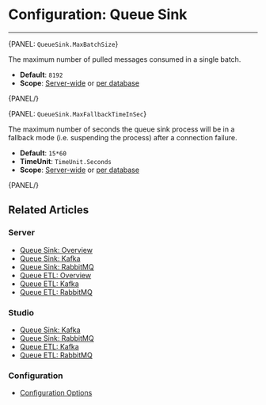 # Configuration: Queue Sink
---

{PANEL: `QueueSink.MaxBatchSize`}

The maximum number of pulled messages consumed in a single batch.  

- **Default**: `8192`
- **Scope**: [Server-wide](../../server/configuration/configuration-options#settings.json) 
  or [per database](../../studio/database/settings/database-settings#view-database-settings)

{PANEL/}

{PANEL: `QueueSink.MaxFallbackTimeInSec`}

The maximum number of seconds the queue sink process will be in a fallback 
mode (i.e. suspending the process) after a connection failure.  

- **Default**: `15*60`
- **TimeUnit**: `TimeUnit.Seconds`
- **Scope**: [Server-wide](../../server/configuration/configuration-options#settings.json) 
  or [per database](../../studio/database/settings/database-settings#view-database-settings)

{PANEL/}

## Related Articles

### Server

- [Queue Sink: Overview](../../server/ongoing-tasks/queue-sink/overview)  
- [Queue Sink: Kafka](../../server/ongoing-tasks/queue-sink/kafka-queue-sink)  
- [Queue Sink: RabbitMQ](../../server/ongoing-tasks/queue-sink/rabbit-mq-queue-sink)  
- [Queue ETL: Overview](../../server/ongoing-tasks/etl/queue-etl/overview)  
- [Queue ETL: Kafka](../../server/ongoing-tasks/etl/queue-etl/kafka)  
- [Queue ETL: RabbitMQ](../../server/ongoing-tasks/etl/queue-etl/rabbit-mq)  

### Studio

- [Queue Sink: Kafka](../../studio/database/tasks/ongoing-tasks/kafka-queue-sink)  
- [Queue Sink: RabbitMQ](../../studio/database/tasks/ongoing-tasks/rabbitmq-queue-sink)  
- [Queue ETL: Kafka](../../studio/database/tasks/ongoing-tasks/kafka-etl-task)  
- [Queue ETL: RabbitMQ](../../studio/database/tasks/ongoing-tasks/rabbitmq-etl-task)  

### Configuration
- [Configuration Options](../../server/configuration/configuration-options)
